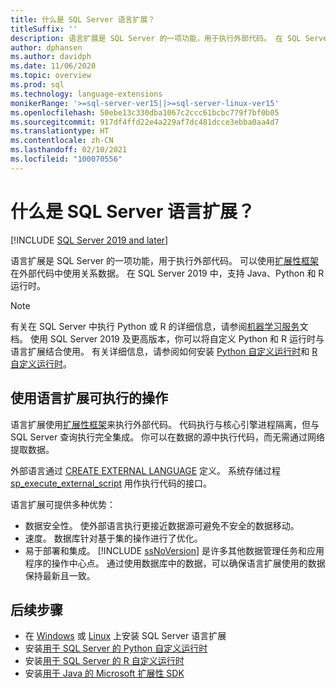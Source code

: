 ```yaml
---
title: 什么是 SQL Server 语言扩展？
titleSuffix: ''
description: 语言扩展是 SQL Server 的一项功能，用于执行外部代码。 在 SQL Server 中，支持 Java、Python 和 R。 可以使用扩展性框架在外部代码中使用关系数据。
author: dphansen
ms.author: davidph
ms.date: 11/06/2020
ms.topic: overview
ms.prod: sql
ms.technology: language-extensions
monikerRange: '>=sql-server-ver15||>=sql-server-linux-ver15'
ms.openlocfilehash: 50ebe13c330dba1067c2ccc61bcbc779f7bf0b05
ms.sourcegitcommit: 917df4ffd22e4a229af7dc481dcce3ebba0aa4d7
ms.translationtype: HT
ms.contentlocale: zh-CN
ms.lasthandoff: 02/10/2021
ms.locfileid: "100070556"
---
```

# <a name="what-is-sql-server-language-extensions"></a>什么是 SQL Server 语言扩展？
[!INCLUDE [SQL Server 2019 and later](../includes/applies-to-version/sqlserver2019.md)]

语言扩展是 SQL Server 的一项功能，用于执行外部代码。 可以使用[扩展性框架](concepts/extensibility-framework.md)在外部代码中使用关系数据。 在 SQL Server 2019 中，支持 Java、Python 和 R 运行时。

> [!NOTE]
> 有关在 SQL Server 中执行 Python 或 R 的详细信息，请参阅[机器学习服务](../machine-learning/sql-server-machine-learning-services.md)文档。 使用 SQL Server 2019 及更高版本，你可以将自定义 Python 和 R 运行时与语言扩展结合使用。 有关详细信息，请参阅如何安装 [Python 自定义运行时](../machine-learning/install/custom-runtime-python.md)和 [R 自定义运行时](../machine-learning/install/custom-runtime-r.md)。

## <a name="what-you-can-do-with-language-extensions"></a>使用语言扩展可执行的操作

语言扩展使用[扩展性框架](concepts/extensibility-framework.md)来执行外部代码。 代码执行与核心引擎进程隔离，但与 SQL Server 查询执行完全集成。 你可以在数据的源中执行代码，而无需通过网络提取数据。

外部语言通过 [CREATE EXTERNAL LANGUAGE](../t-sql/statements/create-external-language-transact-sql.md) 定义。 系统存储过程 [sp_execute_external_script](../relational-databases/system-stored-procedures/sp-execute-external-script-transact-sql.md) 用作执行代码的接口。

语言扩展可提供多种优势：

+ 数据安全性。 使外部语言执行更接近数据源可避免不安全的数据移动。
+ 速度。 数据库针对基于集的操作进行了优化。 
+ 易于部署和集成。 [!INCLUDE [ssNoVersion](../includes/ssnoversion-md.md)] 是许多其他数据管理任务和应用程序的操作中心点。 通过使用数据库中的数据，可以确保语言扩展使用的数据保持最新且一致。

## <a name="next-steps"></a>后续步骤

+ 在 [Windows](install/windows-java.md) 或 [Linux](../linux/sql-server-linux-setup-language-extensions-java.md) 上安装 SQL Server 语言扩展
+ 安装[用于 SQL Server 的 Python 自定义运行时](../machine-learning/install/custom-runtime-python.md)
+ 安装[用于 SQL Server 的 R 自定义运行时](../machine-learning/install/custom-runtime-r.md)
+ 安装[用于 Java 的 Microsoft 扩展性 SDK](how-to/extensibility-sdk-java-sql-server.md)
